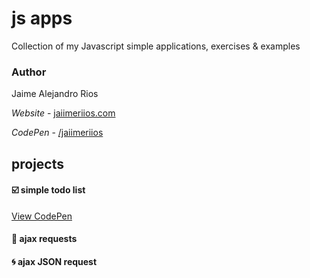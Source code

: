 # js apps

Collection of my Javascript simple applications, exercises & examples

### Author

Jaime Alejandro Rios

*Website* - [jaiimeriios.com](https://jaiimeriios.com/)

*CodePen* - [/jaiimeriios](https://codepen.io/jaiimeriios/)

## projects

#### :ballot_box_with_check: simple todo list
[View CodePen](https://codepen.io/jaiimeriios/pen/PLzmLJ)

#### :japanese_goblin: ajax requests

#### :cyclone: ajax JSON request